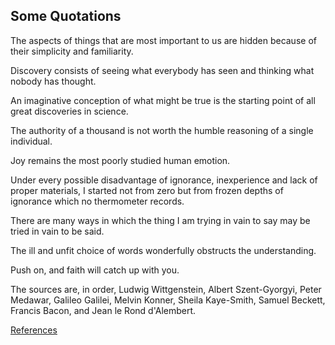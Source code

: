 ## Some Quotations 
The aspects of things that are most important to us are hidden because of their simplicity and familiarity. 

Discovery consists of seeing what everybody has seen and thinking what nobody has thought. 

An imaginative conception of what might be true is the starting point of all great discoveries in science. 

The authority of a thousand is not worth the humble reasoning of a single individual. 

Joy remains the most poorly studied human emotion. 

Under every possible disadvantage of ignorance, inexperience and lack of proper materials, I started not from zero but from frozen depths of ignorance which no thermometer records. 

There are many ways in which the thing I am trying in vain to say may be tried in vain to be said. 

The ill and unfit choice of words wonderfully obstructs the understanding. 

Push on, and faith will catch up with you. 

The sources are, in order, Ludwig Wittgenstein, Albert Szent-Gyorgyi, Peter Medawar, Galileo Galilei, Melvin Konner, Sheila Kaye-Smith, Samuel Beckett, Francis Bacon, and Jean le Rond d'Alembert.

[References](References.md)